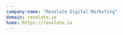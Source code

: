 ```yaml
---
company-name: "Revelate Digital Marketing"
domain: revelate.ie
home: https://revelate.ie
---
```




